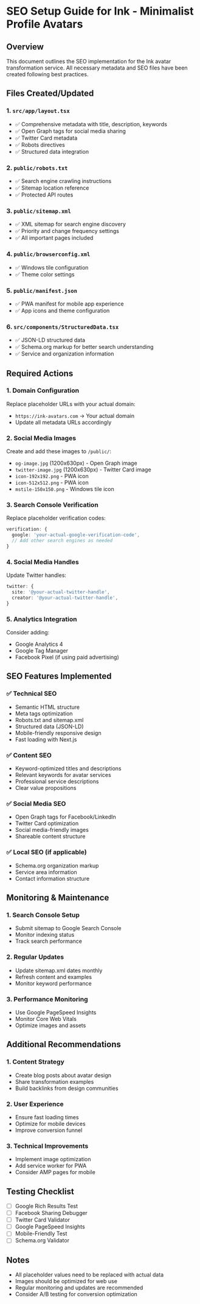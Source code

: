 # SEO Setup Guide for Ink - Minimalist Profile Avatars

## Overview
This document outlines the SEO implementation for the Ink avatar transformation service. All necessary metadata and SEO files have been created following best practices.

## Files Created/Updated

### 1. `src/app/layout.tsx`
- ✅ Comprehensive metadata with title, description, keywords
- ✅ Open Graph tags for social media sharing
- ✅ Twitter Card metadata
- ✅ Robots directives
- ✅ Structured data integration

### 2. `public/robots.txt`
- ✅ Search engine crawling instructions
- ✅ Sitemap location reference
- ✅ Protected API routes

### 3. `public/sitemap.xml`
- ✅ XML sitemap for search engine discovery
- ✅ Priority and change frequency settings
- ✅ All important pages included

### 4. `public/browserconfig.xml`
- ✅ Windows tile configuration
- ✅ Theme color settings

### 5. `public/manifest.json`
- ✅ PWA manifest for mobile app experience
- ✅ App icons and theme configuration

### 6. `src/components/StructuredData.tsx`
- ✅ JSON-LD structured data
- ✅ Schema.org markup for better search understanding
- ✅ Service and organization information

## Required Actions

### 1. Domain Configuration
Replace placeholder URLs with your actual domain:
- `https://ink-avatars.com` → Your actual domain
- Update all metadata URLs accordingly

### 2. Social Media Images
Create and add these images to `/public/`:
- `og-image.jpg` (1200x630px) - Open Graph image
- `twitter-image.jpg` (1200x630px) - Twitter Card image
- `icon-192x192.png` - PWA icon
- `icon-512x512.png` - PWA icon
- `mstile-150x150.png` - Windows tile icon

### 3. Search Console Verification
Replace placeholder verification codes:
```typescript
verification: {
  google: 'your-actual-google-verification-code',
  // Add other search engines as needed
}
```

### 4. Social Media Handles
Update Twitter handles:
```typescript
twitter: {
  site: '@your-actual-twitter-handle',
  creator: '@your-actual-twitter-handle',
}
```

### 5. Analytics Integration
Consider adding:
- Google Analytics 4
- Google Tag Manager
- Facebook Pixel (if using paid advertising)

## SEO Features Implemented

### ✅ Technical SEO
- Semantic HTML structure
- Meta tags optimization
- Robots.txt and sitemap.xml
- Structured data (JSON-LD)
- Mobile-friendly responsive design
- Fast loading with Next.js

### ✅ Content SEO
- Keyword-optimized titles and descriptions
- Relevant keywords for avatar services
- Professional service descriptions
- Clear value propositions

### ✅ Social Media SEO
- Open Graph tags for Facebook/LinkedIn
- Twitter Card optimization
- Social media-friendly images
- Shareable content structure

### ✅ Local SEO (if applicable)
- Schema.org organization markup
- Service area information
- Contact information structure

## Monitoring & Maintenance

### 1. Search Console Setup
- Submit sitemap to Google Search Console
- Monitor indexing status
- Track search performance

### 2. Regular Updates
- Update sitemap.xml dates monthly
- Refresh content and examples
- Monitor keyword performance

### 3. Performance Monitoring
- Use Google PageSpeed Insights
- Monitor Core Web Vitals
- Optimize images and assets

## Additional Recommendations

### 1. Content Strategy
- Create blog posts about avatar design
- Share transformation examples
- Build backlinks from design communities

### 2. User Experience
- Ensure fast loading times
- Optimize for mobile devices
- Improve conversion funnel

### 3. Technical Improvements
- Implement image optimization
- Add service worker for PWA
- Consider AMP pages for mobile

## Testing Checklist

- [ ] Google Rich Results Test
- [ ] Facebook Sharing Debugger
- [ ] Twitter Card Validator
- [ ] Google PageSpeed Insights
- [ ] Mobile-Friendly Test
- [ ] Schema.org Validator

## Notes
- All placeholder values need to be replaced with actual data
- Images should be optimized for web use
- Regular monitoring and updates are recommended
- Consider A/B testing for conversion optimization 